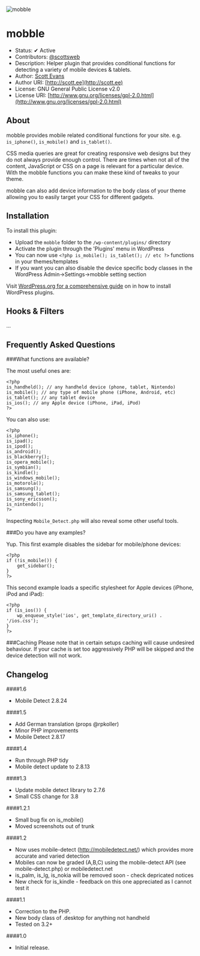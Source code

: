 ![mobble](http://cloud.scott.ee/images/mobble.png)

# mobble

* Status: ✔ Active
* Contributors: [@scottsweb](http://twitter.com/scottsweb)
* Description: Helper plugin that provides conditional functions for detecting a variety of mobile devices & tablets.
* Author: [Scott Evans](http://scott.ee)
* Author URI: [http://scott.ee](http://scott.ee)
* License: GNU General Public License v2.0
* License URI: [http://www.gnu.org/licenses/gpl-2.0.html](http://www.gnu.org/licenses/gpl-2.0.html)

## About

mobble provides mobile related conditional functions for your site. e.g. `is_iphone()`, `is_mobile()` and `is_tablet()`.

CSS media queries are great for creating responsive web designs but they do not always provide enough control. There are times when not all of the content, JavaScript or CSS on a page is relevant for a particular device. With the mobble functions you can make these kind of tweaks to your theme.

mobble can also add device information to the body class of your theme allowing you to easily target your CSS for different gadgets.

## Installation

To install this plugin:

* Upload the `mobble` folder to the `/wp-content/plugins/` directory
* Activate the plugin through the 'Plugins' menu in WordPress
* You can now use `<?php is_mobile(); is_tablet(); // etc ?>` functions in your themes/templates
* If you want you can also disable the device specific body classes in the WordPress Admin->Settings->mobble setting section

Visit [WordPress.org for a comprehensive guide](http://codex.wordpress.org/Managing_Plugins#Manual_Plugin_Installation) on in how to install WordPress plugins.

## Hooks & Filters

...

## Frequently Asked Questions

###What functions are available?

The most useful ones are:

```
<?php
is_handheld(); // any handheld device (phone, tablet, Nintendo)
is_mobile(); // any type of mobile phone (iPhone, Android, etc)
is_tablet(); // any tablet device
is_ios(); // any Apple device (iPhone, iPad, iPod)
?>
```

You can also use:

```
<?php
is_iphone();
is_ipad();
is_ipod();
is_android();
is_blackberry();
is_opera_mobile();
is_symbian();
is_kindle();
is_windows_mobile();
is_motorola();
is_samsung();
is_samsung_tablet();
is_sony_ericsson();
is_nintendo();
?>
```

Inspecting `Mobile_Detect.php` will also reveal some other useful tools.

###Do you have any examples?

Yup. This first example disables the sidebar for mobile/phone devices:

```
<?php
if (!is_mobile()) {
	get_sidebar();
}
?>
```

This second example loads a specific stylesheet for Apple devices (iPhone, iPod and iPad):

```
<?php
if (is_ios()) {
	wp_enqueue_style('ios', get_template_directory_uri() . '/ios.css');
}
?>
```

###Caching
Please note that in certain setups caching will cause undesired behaviour. If your cache is set too aggressively PHP will be skipped and the device detection will not work.

## Changelog

####1.6
* Mobile Detect 2.8.24

####1.5
* Add German translation (props @rpkoller)
* Minor PHP improvements
* Mobile Detect 2.8.17

####1.4
* Run through PHP tidy
* Mobile detect update to 2.8.13

####1.3
* Update mobile detect library to 2.7.6
* Small CSS change for 3.8

####1.2.1
* Small bug fix on is_mobile()
* Moved screenshots out of trunk

####1.2
* Now uses mobile-detect (http://mobiledetect.net/) which provides more accurate and varied detection
* Mobiles can now be graded (A,B,C) using the mobile-detect API (see mobile-detect.php) or mobiledetect.net
* is_palm, is_lg, is_nokia will be removed soon - check depricated notices
* New check for is_kindle - feedback on this one appreciated as I cannot test it

####1.1
* Correction to the PHP.
* New body class of .desktop for anything not handheld
* Tested on 3.2+

####1.0
* Initial release.
